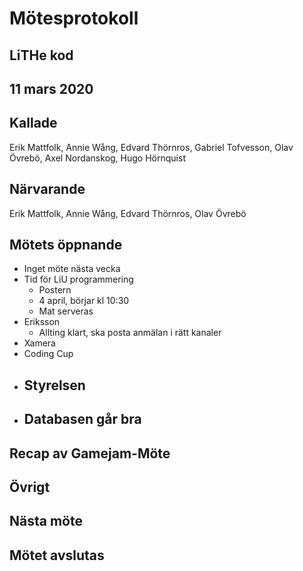 # Mötesprotokoll

## LiTHe kod

## 11 mars 2020

## Kallade
Erik Mattfolk, Annie Wång, Edvard Thörnros, Gabriel Tofvesson, Olav Övrebö, Axel Nordanskog, Hugo Hörnquist

## Närvarande
Erik Mattfolk, Annie Wång, Edvard Thörnros, Olav Övrebö

## Mötets öppnande

- Inget möte nästa vecka
- Tid för LiU programmering
    - Postern
    - 4 april, börjar kl 10:30
    - Mat serveras
- Eriksson
    - Allting klart, ska posta anmälan i rätt kanaler
- Xamera 
- Coding Cup
- Styrelsen
    - 
- Databasen går bra
    - 


## Recap av Gamejam-Möte


## Övrigt

## Nästa möte

## Mötet avslutas

